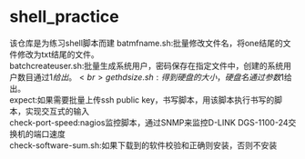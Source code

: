 # shell_practice
该仓库是为练习shell脚本而建
batmfname.sh:批量修改文件名，将one结尾的文件修改为txt结尾的文件。<br>
batchcreateuser.sh:批量生成系统用户，密码保存在指定文件中，创建的系统用户数目通过$1给出。<br>
gethdsize.sh:得到硬盘的大小，硬盘名通过参数$1给出。<br>
expect:如果需要批量上传ssh public key，书写脚本，用该脚本执行书写的脚本，实现交互式的输入<br>
check-port-speed:nagios监控脚本，通过SNMP来监控D-LINK DGS-1100-24交换机的端口速度<br>
check-software-sum.sh:如果下载到的软件校验和正确则安装，否则不安装<br>
